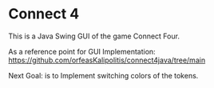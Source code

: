 # Connect 4

This is a Java Swing GUI of the game Connect Four.

As a reference point for GUI Implementation: https://github.com/orfeasKalipolitis/connect4java/tree/main

Next Goal: is to Implement switching colors of the tokens.
